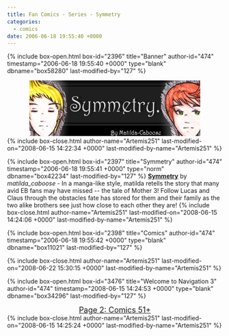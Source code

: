```yaml
---
title: Fan Comics - Series - Symmetry
categories:
  - comics
date: 2006-06-18 19:55:40 +0000
---
```

{% include box-open.html box-id="2396" title="Banner" author-id="474" timestamp="2006-06-18 19:55:40 +0000" type="blank" dbname="box58280" last-modified-by="127" %}
<center>
<img src="/comics/series/symmetry/symmetry.jpg" />
</center>
{% include box-close.html author-name="Artemis251" last-modified-on="2008-06-15 14:22:34 +0000" last-modified-by-name="Artemis251" %}

{% include box-open.html box-id="2397" title="Symmetry" author-id="474" timestamp="2006-06-18 19:55:41 +0000" type="norm" dbname="box42234" last-modified-by="127" %}
<b><u>Symmetry</u></b> by <i>matilda_caboose</i> -  In a manga-like style, matilda retells the story that many avid EB fans may have missed -- the tale of Mother 3!  Follow Lucas and Claus through the obstacles fate has stored for them and their family as the two alike brothers see just how close to each other they are!
{% include box-close.html author-name="Artemis251" last-modified-on="2008-06-15 14:24:06 +0000" last-modified-by-name="Artemis251" %}

{% include box-open.html box-id="2398" title="Comics" author-id="474" timestamp="2006-06-18 19:55:42 +0000" type="blank" dbname="box11021" last-modified-by="127" %}
<center><navigator search="`Content` LIKE 'Symmetry%'" display="no" quantity="50" section="description" /><displaytor mode="twocolumnlist" /></center>
{% include box-close.html author-name="Artemis251" last-modified-on="2008-06-22 15:30:15 +0000" last-modified-by-name="Artemis251" %}

{% include box-open.html box-id="3476" title="Welcome to Navigation 3" author-id="474" timestamp="2008-06-15 14:24:53 +0000" type="blank" dbname="box34296" last-modified-by="127" %}
<center><a href="http://starmen.net/comics/series/symmetry/index2.php"><font size="4">Page 2: Comics 51+</font></a></center>
{% include box-close.html author-name="Artemis251" last-modified-on="2008-06-15 14:25:24 +0000" last-modified-by-name="Artemis251" %}
